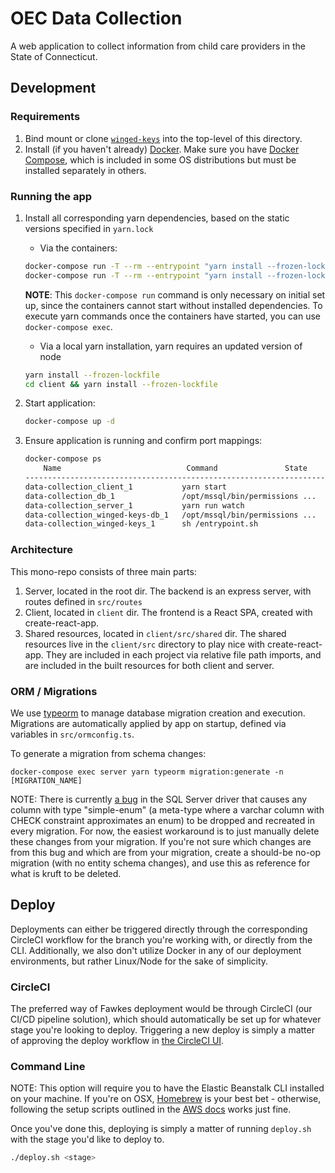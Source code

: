 # OEC Data Collection

A web application to collect information from child care providers in the State of Connecticut.

## Development

### Requirements
1. Bind mount or clone [`winged-keys`](https://github.com/ctoec/winged-keys) into the top-level of this directory.
1. Install (if you haven't already) [Docker](https://hub.docker.com/search?q=&type=edition&offering=community). Make sure you have [Docker Compose](https://docs.docker.com/compose/install/), which is included in some OS distributions but must be installed separately in others.

### Running the app
1. Install all corresponding yarn dependencies, based on the static versions specified in `yarn.lock`


    - Via the containers:
    ```sh
    docker-compose run -T --rm --entrypoint "yarn install --frozen-lockfile --network-concurrency 1" client
    docker-compose run -T --rm --entrypoint "yarn install --frozen-lockfile" server
    ```
    **NOTE**: This `docker-compose run` command is only necessary on initial set up, since the containers cannot start without installed dependencies. To execute yarn commands once the containers have started, you can use `docker-compose exec`.


    - Via a local yarn installation, yarn requires an updated version of node
    ```sh
    yarn install --frozen-lockfile
    cd client && yarn install --frozen-lockfile
    ```
1. Start application:
    ```sh
    docker-compose up -d
    ```
1. Ensure application is running and confirm port mappings:
    ```sh
    docker-compose ps
        Name                            Command               State           Ports                
    --------------------------------------------------------------------------------------------------       
    data-collection_client_1           yarn start                       Up             
    data-collection_db_1               /opt/mssql/bin/permissions ...   Up      1433/tcp
    data-collection_server_1           yarn run watch                   Up      0.0.0.0:5001->3000/tcp       
    data-collection_winged-keys-db_1   /opt/mssql/bin/permissions ...   Up      1433/tcp                     
    data-collection_winged-keys_1      sh /entrypoint.sh                Up      0.0.0.0:5050->5050/tcp       

    ```

### Architecture
This mono-repo consists of three main parts:
1. Server, located in the root dir. The backend is an express server, with routes defined in `src/routes`
1. Client, located in `client` dir. The frontend is a React SPA, created with create-react-app.
1. Shared resources, located in `client/src/shared` dir. The shared resources live in the `client/src` directory to play nice with create-react-app. They are included in each project via relative file path imports, and are included in the built resources for both client and server.

### ORM / Migrations
We use [typeorm](https://typeorm.io/) to manage database migration creation and execution.
Migrations are automatically applied by app on startup, defined via variables in `src/ormconfig.ts`.

To generate a migration from schema changes:
```
docker-compose exec server yarn typeorm migration:generate -n [MIGRATION_NAME]
```

NOTE: There is currently [a bug](https://github.com/typeorm/typeorm/issues/4897)
 in the SQL Server driver that causes any column with type "simple-enum"
(a meta-type where a varchar column with CHECK constraint approximates an enum)
to be dropped and recreated in every migration. For now, the easiest workaround
is to just manually delete these changes from your migration. If you're not sure
which changes are from this bug and which are from your migration, create a
should-be no-op migration (with no entity schema changes), and use this as
reference for what is kruft to be deleted.

## Deploy

Deployments can either be triggered directly through the corresponding CircleCI workflow for the branch you're working with, or directly from the CLI.  Additionally, we also don't utilize Docker in any of our deployment environments, but rather Linux/Node for the sake of simplicity.

### CircleCI
The preferred way of Fawkes deployment would be through CircleCI (our CI/CD pipeline solution), which should automatically be set up for whatever stage you're looking to deploy.  Triggering a new deploy is simply a matter of approving the deploy workflow in [the CircleCI UI](https://app.circleci.com/pipelines/github/ctoec/data-collection).

### Command Line
NOTE: This option will require you to have the Elastic Beanstalk CLI installed on your machine.  If you're on OSX, [Homebrew](https://formulae.brew.sh/formula/aws-elasticbeanstalk) is your best bet - otherwise, following the setup scripts outlined in the [AWS docs](https://docs.aws.amazon.com/elasticbeanstalk/latest/dg/eb-cli3-install.html) works just fine.

Once you've done this, deploying is simply a matter of running `deploy.sh` with the stage you'd like to deploy to.

```bash
./deploy.sh <stage>
```
